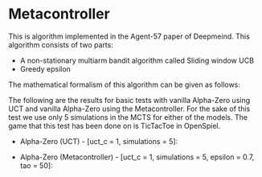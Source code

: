 # Metacontroller

This is algorithm implemented in the Agent-57 paper of Deepmeind. This algorithm consists of two parts:
* A non-stationary multiarm bandit algorithm called Sliding window UCB
* Greedy epsilon 

The mathematical formalism of this algorithm can be given as follows:


The following are the results for basic tests with vanilla Alpha-Zero using UCT and vanilla Alpha-Zero using the Metacontroller. For the sake of this test we use only 5 simulations in the MCTS for either of the models. The game that this test has been done on is TicTacToe in OpenSpiel.

* Alpha-Zero (UCT) - [uct_c = 1, simulations = 5]:

* Alpha-Zero (Metacontroller) - [uct_c = 1, simulations = 5, epsilon = 0.7, tao = 50]:


